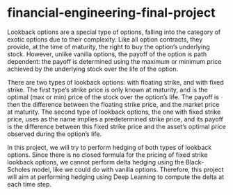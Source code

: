 # financial-engineering-final-project

Lookback options are a special type of options, falling into the category of exotic options due to their complexity. Like all option contracts, they provide, at the time of maturity, the right to buy the option’s underlying stock. However, unlike vanilla options, the payoff of the option is path dependent: the payoff is determined using the maximum or minimum price achieved by the underlying stock over the life of the option.

There are two types of lookback options: with floating strike, and with fixed strike. The first type’s strike price is only known at maturity, and is the optimal (max or min) price of the stock over the option’s life. The payoff is then the difference between the floating strike price, and the market price at maturity. The second type of lookback options, the one with fixed strike price, uses as the name implies a predetermined strike price, and its payoff is the difference between this fixed strike price and the asset’s optimal price observed during the option’s life.

In this project, we will try to perform hedging of both types of lookback options. Since there is no closed formula for the pricing of fixed strike lookback options, we cannot perform delta hedging using the Black-Scholes model, like we could do with vanilla options. Therefore, this project will aim at performing hedging using Deep Learning to compute the delta at each time step.
